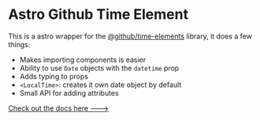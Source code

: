 # Astro Github Time Element

This is a astro wrapper for the [@github/time-elements](https://github.com/github/time-elements) library, it does a few things:

- Makes importing components is easier
- Ability to use `Date` objects with the `datetime` prop
- Adds typing to props
- `<LocalTime>`: creates it own date object by default
- Small API for adding attributes 

[Check out the docs here --->](https://github.com/BryceRussell/astro-github-time-elements/tree/main/package)